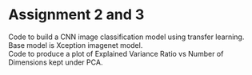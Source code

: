 # Assignment 2 and 3
Code to build a CNN image classification model using transfer learning.  Base model is Xception imagenet model.\
Code to produce a plot of Explained Variance Ratio vs Number of Dimensions kept under PCA.
